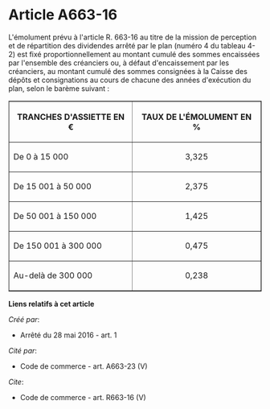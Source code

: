 # Article A663-16

L'émolument prévu à l'article R. 663-16 au titre de la mission de perception et de répartition des dividendes arrêté par le
plan (numéro 4 du tableau 4-2) est fixé proportionnellement au montant cumulé des sommes encaissées par l'ensemble des
créanciers ou, à défaut d'encaissement par les créanciers, au montant cumulé des sommes consignées à la Caisse des dépôts et
consignations au cours de chacune des années d'exécution du plan, selon le barème suivant : 

<table width="710" border="1" align="center">
  <tbody>
    <tr>
      <th>

TRANCHES D'ASSIETTE EN € 

</th>
      <th>

TAUX DE L'ÉMOLUMENT EN % 

</th>
    </tr>
    <tr>
      <td valign="middle" align="left">

De 0 à 15 000 

</td>
      <td align="center" valign="middle">

3,325 

</td>
    </tr>
    <tr>
      <td valign="middle" align="left">

De 15 001 à 50 000 

</td>
      <td valign="middle" align="center">

2,375 

</td>
    </tr>
    <tr>
      <td align="left" valign="middle">

De 50 001 à 150 000 

</td>
      <td valign="middle" align="center">

1,425 

</td>
    </tr>
    <tr>
      <td valign="middle" align="left">

De 150 001 à 300 000 

</td>
      <td align="center" valign="middle">

0,475 

</td>
    </tr>
    <tr>
      <td align="left" valign="middle">

Au-delà de 300 000 

</td>
      <td align="center" valign="middle">

0,238

</td>
    </tr>
  </tbody>
</table>

**Liens relatifs à cet article**

_Créé par_:

  - Arrêté du 28 mai 2016 - art. 1

_Cité par_:

  - Code de commerce - art. A663-23 (V)

_Cite_:

  - Code de commerce - art. R663-16 (V)
